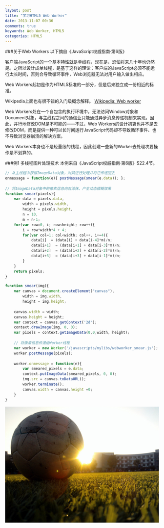 ```yaml
---
layout: post
title: "学习HTML5 Web Worker"
date: 2013-11-07 00:36
comments: true
keywords: Web Worker, HTML5
categories: HTML5
---
```

###关于Web Workers
以下摘自《JavaScript权威指南·第6版》

客户端JavaScript的一个基本特性就是单线程，现在是，恐怕将来几十年也仍然是。之所以设计成单线程，是基于这样的理论：客户端的JavaScript必须不能运行太长时间，否则会导致循环事件，Web浏览器无法对用户输入做出相应。

Web Workers起初是作为HTML5标准的一部分，但是后来独立成一份相近的标准。

Wikipedia上面也有很不错的入门级概念解释。 [Wikipedia: Web worker](http://en.wikipedia.org/wiki/Web_worker)

Web Workers处在一个自包含的执行环境中，无法访问Window对象和Document对象，与主线程之间的通信业只能通过异步消息传递机制来实现。因此，并行地修改DOM是不可能的——不过，Web Workers的设计初衷也并不是去修改DOM，而是提供一种可以长时间运行JavaScript代码却不导致循环事件、也不导致浏览器崩溃的解决方案。

Web Workers本身也不是轻量级的线程，因此创建一些新的Worker去处理次要操作是不划算的。
<!-- more -->

<script type="text/javascript">
	function smear(img){
		var canvas = document.createElement("canvas"),
			width = img.width,
			height = img.height;

		canvas.width = width;
		canvas.height = height;
		var context = canvas.getContext('2d');			
		context.drawImage(img, 0, 0);
		var pixels = context.getImageData(0,0,width, height);

		var worker = new Worker('/javascripts/mylibs/webworker_smear.js');
		worker.postMessage(pixels);

		worker.onmessage = function(e){
			var smeared_pixels = e.data;
			context.putImageData(smeared_pixels, 0, 0);
			img.src = canvas.toDataURL();
			worker.terminate();
			canvas.width = canvas.height =0;
		}
	}
</script>

###例1 多线程图片处理技术
本例来自《JavaScript权威指南·第6版》$22.4节。

``` javascript '/javascripts/example/webworker_smear.js'中的代码
// 从主线程中获得ImageData对象，对其进行处理并将它传递回去
onmessage = function(e){ postMessage(smear(e.data)); };

// 将ImageData对象中的像素信息向右涂抹，产生动态模糊效果
function smear(pixels){
	var data = pixels.data,
		width = pixels.width,
		height = pixels.height,
		n = 10, 
		m = n-1;		
	for(var row=0, i; row<height; row++){
		i = row*width*4 + 4;
		for(var col=1; col<width; col++, i+=4){
			data[i]  = (data[i] + data[i-4]*m)/n;
			data[i+1]  = (data[i+1] + data[i-3]*m)/n;
			data[i+2]  = (data[i+2] + data[i-2]*m)/n;
			data[i+3]  = (data[i+3] + data[i-1]*m)/n;
		}
	}		
	return pixels;
}
```
``` javascript 在本博文里的脚本
function smear(img){
	var canvas = document.createElement("canvas"),
		width = img.width,
		height = img.height;

	canvas.width = width;
	canvas.height = height;
	var context = canvas.getContext('2d');			
	context.drawImage(img, 0, 0);
	var pixels = context.getImageData(0,0,width, height);

	// 将像素信息传递给Worker线程
	var worker = new Worker('/javascripts/mylibs/webworker_smear.js');
	worker.postMessage(pixels);

	worker.onmessage = function(e){
		var smeared_pixels = e.data;
		context.putImageData(smeared_pixels, 0, 0);
		img.src = canvas.toDataURL();
		worker.terminate();
		canvas.width = canvas.height =0;
	}
}
```
<img src="/images/blog/football.jpg" onclick="smear(this)" title="单击以运行worker线程" />